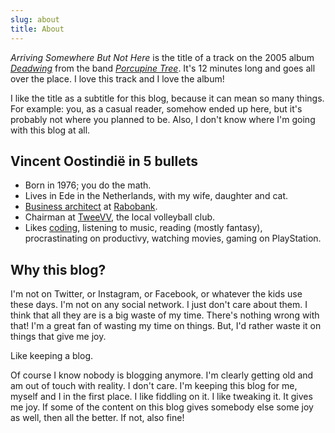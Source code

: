 ```yaml
---
slug: about
title: About
---
```

*Arriving Somewhere But Not Here* is the title of a track on the 2005 album [*Deadwing*](https://porcupinetree.com/recordings/deadwing-2/) from the band [*Porcupine Tree*](https://porcupinetree.com). It's 12 minutes long and goes all over the place. I love this track and I love the album!

I like the title as a subtitle for this blog, because it can mean so many things. For example: you, as a casual reader, somehow ended up here, but it's probably not where you planned to be. Also, I don't know where I'm going with this blog at all.

## Vincent Oostindië in 5 bullets

- Born in 1976; you do the math.
- Lives in Ede in the Netherlands, with my wife, daughter and cat.
- [Business architect](https://www.linkedin.com/in/vincent-oostindie-7ba2511/) at [Rabobank](https://www.rabobank.com).
- Chairman at [TweeVV](https://www.tweevv.nl), the local volleyball club.
- Likes [coding](https://github.com/voostindie), listening to music, reading (mostly fantasy), procrastinating on productivy, watching movies, gaming on PlayStation.

## Why this blog?

I'm not on Twitter, or Instagram, or Facebook, or whatever the kids use these days. I'm not on any social network. I just don't care about them. I think that all they are is a big waste of my time. There's nothing wrong with that! I'm a great fan of wasting my time on things. But, I'd rather waste it on things that give me joy.

Like keeping a blog.

Of course I know nobody is blogging anymore. I'm clearly getting old and am out of touch with reality. I don't care. I'm keeping this blog for me, myself and I in the first place. I like fiddling on it. I like tweaking it. It gives me joy. If some of the content on this blog gives somebody else some joy as well, then all the better. If not, also fine!
